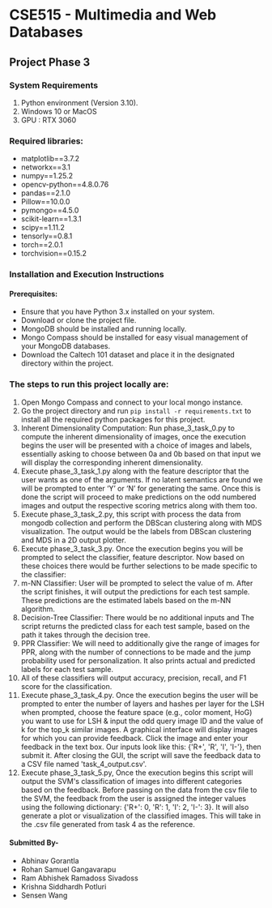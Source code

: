# CSE515 - Multimedia and Web Databases

## Project Phase 3

### System Requirements
1. Python environment (Version 3.10).
2. Windows 10 or MacOS
3. GPU : RTX 3060

### Required libraries:
- matplotlib==3.7.2
- networkx==3.1
- numpy==1.25.2
- opencv-python==4.8.0.76
- pandas==2.1.0
- Pillow==10.0.0
- pymongo==4.5.0
- scikit-learn==1.3.1
- scipy==1.11.2
- tensorly==0.8.1
- torch==2.0.1
- torchvision==0.15.2

### Installation and Execution Instructions

#### Prerequisites:
- Ensure that you have Python 3.x installed on your system.
- Download or clone the project file.
- MongoDB should be installed and running locally.
- Mongo Compass should be installed for easy visual management of your MongoDB databases.
- Download the Caltech 101 dataset and place it in the designated directory within the project.

### The steps to run this project locally are:
1. Open Mongo Compass and connect to your local mongo instance.
2. Go the project directory and run ```pip install -r requirements.txt``` to install all the required python packages for this project.
3. Inherent Dimensionality Computation: Run phase_3_task_0.py to compute the inherent dimensionality of images, once the execution begins the user will be presented with a choice of images and labels, essentially asking to choose between 0a and 0b based on that input we will display the corresponding inherent dimensionality.
4. Execute phase_3_task_1.py along with the feature descriptor that the user wants as one of the arguments. If no latent semantics are found we will be prompted to enter ‘Y’ or ‘N’ for generating the same. Once this is done the script will proceed to make predictions on the odd numbered images and output the respective scoring metrics along with them too.
5. Execute phase_3_task_2.py, this script with process the data from mongodb collection and perform the DBScan clustering along with MDS visualization. The output would be the labels from DBScan clustering and MDS in a 2D output plotter.
6. Execute phase_3_task_3.py. Once the execution begins you will be prompted to select the classifier, feature descriptor. Now based on these choices there would be further selections to be made specific to the classifier:
7. m-NN Classifier: User will be prompted to select the value of m. After the script finishes, it will output the predictions for each test sample. These predictions are the estimated labels based on the m-NN algorithm.
7. Decision-Tree Classifier: There would be no additional inputs and The script returns the predicted class for each test sample, based on the path it takes through the decision tree.
8. PPR Classifier: We will need to additionally give the range of images for PPR, along with the number of connections to be made and the jump probability used for personalization. It also prints actual and predicted labels for each test sample.
9. All of these classifiers will output accuracy, precision, recall, and F1 score for the classification. 
10. Execute phase_3_task_4.py. Once the execution begins the user will be prompted to enter the number of layers and hashes per layer for the LSH when prompted, choose the feature space (e.g., color moment, HoG) you want to use for LSH & input the odd query image ID and the value of k for the top_k similar images. A graphical interface will display images for which you can provide feedback. Click the image and enter your feedback in the text box. Our inputs look like this: {'R+', 'R', 'I', 'I-'}, then submit it. After closing the GUI, the script will save the feedback data to a CSV file named 'task_4_output.csv'.
11. Execute phase_3_task_5.py, Once the execution begins this script will output the SVM's classification of images into different categories based on the feedback. Before passing on the data from the csv file to the SVM, the feedback from the user is assigned the integer values using the following dictionary: {'R+': 0, 'R': 1, 'I': 2, 'I-': 3}. It will also generate a plot or visualization of the classified images. This will take in the .csv file generated from task 4 as the reference.
 
#### Submitted By-
- Abhinav Gorantla
- Rohan Samuel Gangavarapu
- Ram Abhishek Ramadoss Sivadoss
- Krishna Siddhardh Potluri
- Sensen Wang
